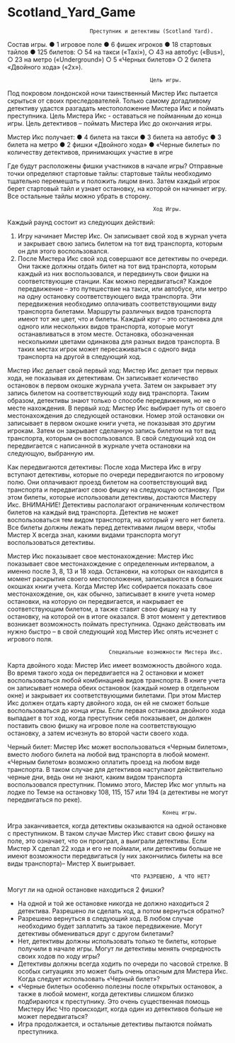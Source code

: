 # Scotland_Yard_Game
                              Преступник и детективы (Scotland Yard).
Состав игры.
● 1 игровое поле
● 6 фишек игроков
● 18 стартовых тайлов
● 125 билетов:
     ○ 54 на такси («Taxi»),
     ○ 43 на автобус («Bus»),
     ○ 23 на метро («Underground»)
     ○ 5 «Черных билетов»
     ○ 2 билета «Двойного хода» («2х»).

                                                 Цель игры.
Под покровом лондонской ночи таинственный Мистер Икс пытается скрыться от своих преследователей. Только самому
догадливому детективу удастся разгадать местоположение Мистера Икс и поймать преступника.
Цель Мистера Икс - оставаться не пойманным до конца игры.
Цель детективов – поймать Мистера Икс до окончания игры.

Мистер Икс получает:
     ● 4 билета на такси
     ● 3 билета на автобус
     ● 3 билета на метро
     ● 2 фишки «Двойного хода»
     ● «Черные билеты» по количеству детективов, принимающих участие в игре

 Где будут расположены фишки участников в начале игры?
Отправные точки определяют стартовые тайлы: стартовые тайлы необходимо тщательно перемешать и положить лицом вниз.
Затем каждый игрок берет стартовый тайл и узнает остановку, на которой он начинает игру. Все остальные тайлы можно
убрать в сторону.

                                                  Ход Игры.
Каждый раунд состоит из следующих действий:
1. Игру начинает Мистер Икс. Он записывает свой ход в журнал учета и закрывает свою запись билетом на тот вид
транспорта, которым он для этого воспользовался.
2. После Мистера Икс свой ход совершают все детективы по очереди. Они также должны отдать билет на тот вид транспорта,
которым каждый из них воспользовался, и передвинуть свои фишки на соответствующие станции.
                                         Как можно передвигаться?
Каждое передвижение – это путешествие на такси, или автобусе, или метро на одну остановку соответствующего вида
транспорта. Эти передвижения необходимо оплачивать соответствующими виду транспорта билетами. Маршруты различных
видов транспорта имеют тот же цвет, что и билеты. Каждый круг – это остановка для одного или нескольких видов
транспорта, которые могут останавливаться в этом месте.
Остановка, обозначенная несколькими цветами одинакова для разных видов транспорта. В таких местах игрок может
пересаживаться с одного вида транспорта на другой в следующий ход.

Мистер Икс делает свой первый ход:
Мистер Икс делает три первых хода, не показывая их детективам. Он записывает количество остановок в первом окошке
журнала учета. Затем он закрывает эту запись билетом на соответствующий ходу вид транспорта. Таким образом, детективы
знают только о способе передвижения, но не о месте нахождения.
В первый ход:
Мистер Икс выбирает путь от своего местонахождения до следующей остановки. Номер этой остановки он записывает в
первом окошке книги учета, не показывая это другим игрокам. Затем он закрывает сделанную запись билетом на тот вид
транспорта, которым он воспользовался. В свой следующий ход он передвигается с написанной в журнале учета остановки на
следующую, выбранную им.

Как передвигаются детективы:
После хода Мистера Икс в игру вступают детективы, которые по очереди передвигаются по игровому полю. Они оплачивают
проезд билетом на соответствующий вид транспорта и передвигают свою фишку на следующую остановку. При этом билеты,
которые использовали детективы, достаются Мистеру Икс.
ВНИМАНИЕ! Детективы располагают ограниченным количеством билетов на каждый вид транспорта. Детектив не может
воспользоваться тем видом транспорта, на который у него нет билета. Все билеты должны лежать перед детективами лицом
вверх, чтобы Мистер Х всегда знал, какими видами транспорта могут воспользоваться детективы.

Мистер Икс показывает свое местонахождение:
Мистер Икс показывает свое местонахождение с определенным интервалом, а именно после 3, 8, 13 и 18 хода. Остановки, на
которых он находится в момент раскрытия своего местоположения, записываются в больших окошках книги учета. Когда Мистер
Икс собирается показать свое местонахождение, он, как обычно, записывает в книге учета номер остановки, на которую он
передвигается, и накрывает ее соответствующим билетом, а также ставит свою фишку на ту остановку, на которой он в
итоге оказался. В этот момент у детективов возникает возможность поймать преступника. Однако действовать им нужно
быстро – в свой следующий ход Мистер Икс опять исчезнет с игрового поля.

                                    Специальные возможности Мистера Икс.
Карта двойного хода:
Мистер Икс имеет возможность двойного хода. Во время такого хода он передвигается на 2 остановки и может
воспользоваться любой комбинацией видов транспорта. В книге учета он записывает номера обеих остановок (каждый номер
в отдельном окне) и закрывает их соответствующими билетами. При этом Мистер Икс должен отдать карту двойного хода,
он ей не сможет больше воспользоваться до конца игры. Если первая остановка двойного хода выпадает в тот ход, когда
преступник себя показывает, он должен поставить свою фишку на игровое поле на соответствующую остановку, а затем
исчезнуть во второй части своего хода.

Черный билет:
Мистер Икс может воспользоваться «Черным билетом», вместо любого билета на любой вид транспорта в любой момент.
«Черным билетом» возможно оплатить проезд на любом виде транспорта. В таком случае для детективов наступают
действительно черные дни, ведь они не знают, каким видом транспорта воспользовался преступник. Помимо этого, Мистер
Икс мог уплыть на лодке по Темзе на остановку 108, 115, 157 или 194 (а детективы не могут передвигаться по реке).

                                                     Конец игры.
Игра заканчивается, когда детективы оказываются на одной остановке с преступником. В таком случае Мистер Икс ставит
свою фишку на поле, это означает, что он проиграл, а выиграли детективы. Если Мистер Х сделал 22 хода и его не поймали,
или детективы больше не имеют возможности передвигаться (у них закончились билеты на все виды транспорта)– Мистер Х
выигрывает.

                                           ЧТО РАЗРЕШЕНО, А ЧТО НЕТ?
Могут ли на одной остановке находиться 2 фишки?
- На одной и той же остановке никогда не должно находиться 2 детектива.
Разрешено ли сделать ход, а потом вернуться обратно?
- Разрешено вернуться в следующий ход. В любом случае необходимо будет заплатить за такое передвижение.
Могут детективы обмениваться друг с другом билетами?
- Нет, детективы должны использовать только те билеты, которые получили в начале игры.
Могут ли детективы менять очередность своих ходов по ходу игры?
- Детективы должны всегда ходить по очереди по часовой стрелке. В особых ситуациях это может быть очень опасным для
Мистера Икс.
Когда следует использовать «Черный билет»?
- «Черные билеты» особенно полезны после открытых остановок, а также в любой момент, когда детективы слишком близко
подбираются к преступнику. Это очень существенная помощь Мистеру Икс
Что происходит, когда один из детективов больше не может передвигаться?
- Игра продолжается, и остальные детективы пытаются поймать преступника.
